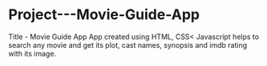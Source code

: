 # Project---Movie-Guide-App
Title - Movie Guide App
App created using HTML, CSS< Javascript helps to search any movie and get its plot, cast names, synopsis and imdb rating with its image.
